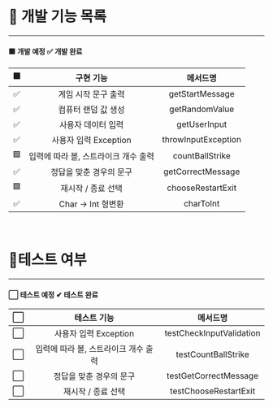 
# 📒 개발 기능 목록

---

#### 🟩 개발 예정 ✅ 개발 완료

|     🟩     |         구현 기능         |        메서드명         |
|:----------:|:---------------------:|:-------------------:|
|     ✅     |      게임 시작 문구 출력      |   getStartMessage   |
|     ✅     |      컴퓨터 랜덤 값 생성      |   getRandomValue    | 
|     ✅     |      사용자 데이터 입력       |    getUserInput     |
|     ✅     |   사용자 입력 Exception    | throwInputException |
|     🟩     | 입력에 따라 볼, 스트라이크 개수 출력 |   countBallStrike   |
|     ✅     |     정답을 맞춘 경우의 문구     |  getCorrectMessage  |
|     🟩     |      재시작 / 종료 선택      |  chooseRestartExit  |
|     ✅     |    Char -> Int 형변환    |      charToInt      |
<br>

# 📒테스트 여부

---
#### ⬜ 테스트 예정 ✔ 테스트 완료

|    ⬜    |        테스트 기능         |           메서드명           |
|:-------:|:---------------------:|:------------------------:|
|    ⬜    |   사용자 입력 Exception    | testCheckInputValidation |
|    ⬜    | 입력에 따라 볼, 스트라이크 개수 출력 |   testCountBallStrike    |
|    ⬜    |     정답을 맞춘 경우의 문구     |  testGetCorrectMessage   |
|    ⬜     |      재시작 / 종료 선택      |  testChooseRestartExit   |



